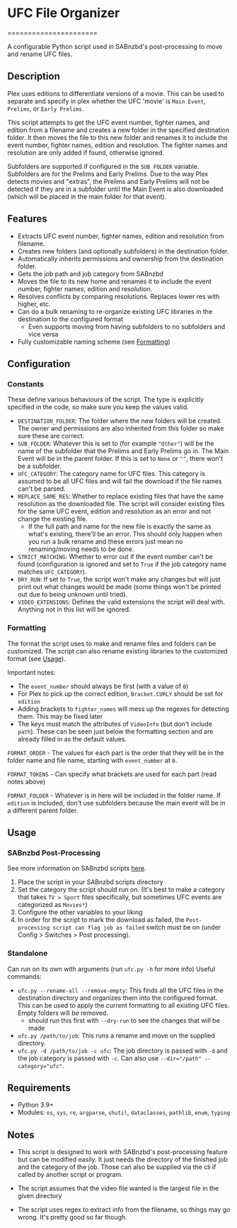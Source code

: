   

# UFC File Organizer

  

======================

A configurable Python script used in SABnzbd's post-processing to move and rename UFC files.


## Description

Plex uses editions to differentiate versions of a movie. This can be used to separate and specify in plex whether the UFC 'movie' is `Main Event`, `Prelims`, or `Early Prelims`.

This script attempts to get the UFC event number, fighter names, and edition from a filename and creates a new folder in the specified destination folder. It then moves the file to this new folder and renames it to include the event number, fighter names, edition and resolution. The fighter names and resolution are only added if found, otherwise ignored.

Subfolders are supported if configured in the `SUB_FOLDER` variable. Subfolders are for the Prelims and Early Prelims. Due to the way Plex detects movies and "extras", the Prelims and Early Prelims will not be detected if they are in a subfolder until the Main Event is also downloaded (which will be placed in the main folder for that event).


## Features

* Extracts UFC event number, fighter names, edition and resolution from filename.
* Creates new folders (and optionally subfolders) in the destination folder.
* Automatically inherits permissions and ownership from the destination folder.
* Gets the job path and job category from SABnzbd
* Moves the file to its new home and renames it to include the event number, fighter names, edition and resolution.
* Resolves conflicts by comparing resolutions. Replaces lower res with higher, etc.
* Can do a bulk renaming to re-organize existing UFC libraries in the destination to the configured format
	* Even supports moving from having subfolders to no subfolders and vice versa
* Fully customizable naming scheme (see [Formatting](#formatting))


## Configuration

### Constants

These define various behaviours of the script. The type is explicitly specified in the code, so make sure you keep the values valid.

* `DESTINATION_FOLDER`: The folder where the new folders will be created. The owner and permissions are also inherited from this folder so make sure these are correct.
* `SUB_FOLDER`: Whatever this is set to (for example `"Other"`) will be the name of the subfolder that the Prelims and Early Prelims go in. The Main Event will be in the parent folder. If this is set to `None` or `""`, there won't be a subfolder.
* `UFC_CATEGORY`: The category name for UFC files. This category is assumed to be all UFC files and will fail the download if the file names can't be parsed.
* `REPLACE_SAME_RES`: Whether to replace existing files that have the same resolution as the downloaded file. The script will consider existing files for the same UFC event, edition and resolution as an error and not change the existing file.
	* If the full path and name for the new file is exactly the same as what's existing, there'll be an error. This should only happen when you run a bulk rename and these errors just mean no renaming/moving needs to be done.
* `STRICT_MATCHING`: Whether to error out if the event number can't be found (configuration is ignored and set to `True` if the job category name matches `UFC_CATEGORY`).
* `DRY_RUN`: If set to `True`, the script won't make any changes but will just print out what changes would be made (some things won't be printed out due to being unknown until tried).
* `VIDEO_EXTENSIONS`: Defines the valid extensions the script will deal with. Anything not in this list will be ignored.


### Formatting

The format the script uses to make and rename files and folders can be customized. The script can also rename existing libraries to the customized format (see [Usage](#usage)).

Important notes:
 - The `event_number` should always be first (with a value of `0`)
 - For Plex to pick up the correct edition, `Bracket.CURLY` should be set for `edition`
 - Adding brackets to `fighter_names` will mess up the regexes for detecting them. This may be fixed later
 - The keys must match the attributes of `VideoInfo` (but don't include `path`). These can be seen just below the formatting section and are already filled in as the default values.

`FORMAT_ORDER` - The values for each part is the order that they will be in the folder name and file name, starting with `event_number` at `0`.

`FORMAT_TOKENS` - Can specify what brackets are used for each part (read notes above)

`FORMAT_FOLDER` - Whatever is in here will be included in the folder name. If `edition` is included, don't use subfolders because the main event will be in a different parent folder.


## Usage

### SABnzbd Post-Processing
See more information on SABnzbd scripts [here](https://sabnzbd.org/wiki/configuration/4.3/scripts/post-processing-scripts).

1. Place the script in your SABnzbd scripts directory
2. Set the category the script should run on. (It's best to make a category that takes `TV > Sport` files specifically, but sometimes UFC events are categorized as `Movies*`)
3. Configure the other variables to your liking
4. In order for the script to mark the download as failed, the `Post-processing script can flag job as failed` switch must be on (under Config > Switches > Post processing).

### Standalone
Can run on its own with arguments (run `ufc.py -h` for more info)
Useful commands:
 - `ufc.py --rename-all --remove-empty`: This finds all the UFC files in the destination directory and organizes them into the configured format. This can be used to apply the current formatting to all existing UFC files. Empty folders will be removed.
	- should run this first with `--dry-run` to see the changes that will be made
 - `ufc.py /path/to/job`: This runs a rename and move on the supplied directory.
 - `ufc.py -d /path/to/job -c ufc`: The job directory is passed with `-d` and the job category is passed with `-c`. Can also use `--dir="/path" --category="ufc"`.


## Requirements

* Python 3.9+
* Modules: `os`, `sys`, `re`, `argparse`, `shutil`, `dataclasses`, `pathlib`, `enum`, `typing`


## Notes

* This script is designed to work with SABnzbd's post-processing feature but can be modified easily. It just needs the directory of the finished job and the category of the job. Those can also be supplied via the cli if called by another script or program.

* The script assumes that the video file wanted is the largest file in the given directory

* The script uses regex to extract info from the filename, so things may go wrong. It's pretty good so far though.
